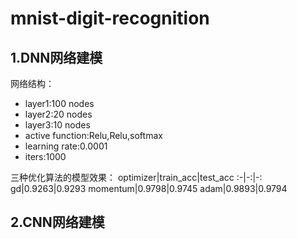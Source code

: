 # mnist-digit-recognition
## 1.DNN网络建模
网络结构：
- layer1:100 nodes  
- layer2:20 nodes 
- layer3:10 nodes
- active function:Relu,Relu,softmax
- learning rate:0.0001
- iters:1000

三种优化算法的模型效果：
optimizer|train_acc|test_acc
:-|-:|-:
gd|0.9263|0.9293
momentum|0.9798|0.9745
adam|0.9893|0.9794

## 2.CNN网络建模
